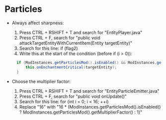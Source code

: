 # Particles

- Always affect sharpness:

  1. Press CTRL + RSHIFT + T and search for "EntityPlayer.java"
  2. Press CTRL + F, search for "public void attackTargetEntityWithCurrentItem(Entity targetEntity)"
  3. Search for this line: if (flag2)
  4. Write this at the start of the condition (before if (i > 0)):

  ```java
    if (ModInstances.getParticlesMod().isEnabled() && ModInstances.getParticlesMod().isAlwaysSharpnessToggled()) {
        this.onEnchantmentCritical(targetEntity);
    }
  ```

- Choose the multiplier factor:
  1. Press CTRL + RSHIFT + T and search for "EntityParticleEmitter.java"
  2. Press CTRL + F, search for "public void onUpdate()"
  3. Search for this line: for (int i = 0; i < 16; ++i)
  4. Replace "16" with "16 \* (ModInstances.getParticlesMod().isEnabled() ? ModInstances.getParticlesMod().getMultiplierFactor() : 1)"
